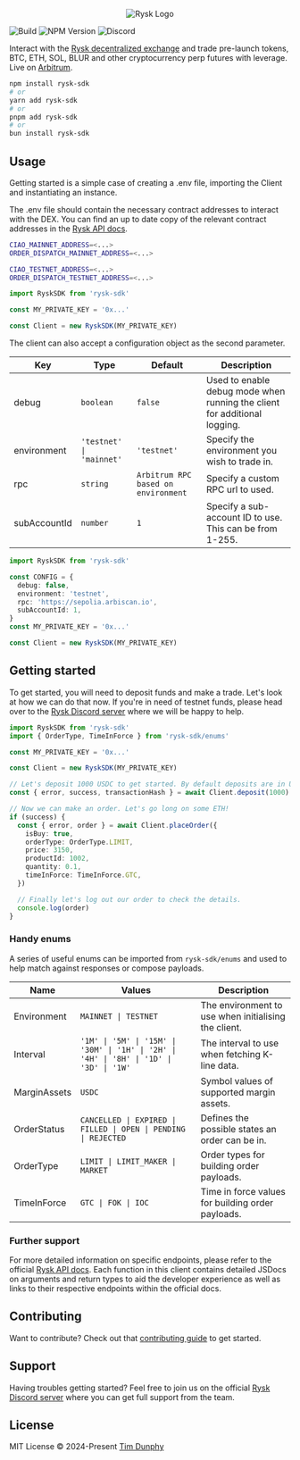 <p align="center">
  <img alt="Rysk Logo" src="https://app.rysk.finance/brand/rysk-finance-uncorrelated-returns-join-the-community-today.webp" />
</p>

![Build](https://img.shields.io/github/actions/workflow/status/MeanBoyCousin/rysk-sdk/release.yml?style=flat-square&label=Build&color=%234177f6&link=https://github.com/MeanBoyCousin/rysk-sdk/actions/workflows/release.yml)
![NPM Version](https://img.shields.io/npm/v/rysk-sdk?style=flat-square&label=NPM&color=%234177f6&link=https://www.npmjs.com/package/rysk-sdk)
![Discord](https://img.shields.io/discord/912754653756796950?style=flat-square&logo=discord&logoColor=%23fff&label=Discord&color=%234177f6&link=https://discord.gg/Az8dEA8ARs)

Interact with the [Rysk decentralized exchange](https://app.rysk.finance/) and trade pre-launch tokens, BTC, ETH, SOL, BLUR and other cryptocurrency perp futures with leverage. Live on [Arbitrum](https://arbitrum.io/).

```bash
npm install rysk-sdk
# or
yarn add rysk-sdk
# or
pnpm add rysk-sdk
# or
bun install rysk-sdk
```

## Usage

Getting started is a simple case of creating a .env file, importing the Client and instantiating an instance.

The .env file should contain the necessary contract addresses to interact with the DEX. You can find an up to date copy of the relevant contract addresses in the [Rysk API docs](https://rysk.readme.io/reference/contract-addresses).

```sh
CIAO_MAINNET_ADDRESS=<...>
ORDER_DISPATCH_MAINNET_ADDRESS=<...>

CIAO_TESTNET_ADDRESS=<...>
ORDER_DISPATCH_TESTNET_ADDRESS=<...>
```

```ts
import RyskSDK from 'rysk-sdk'

const MY_PRIVATE_KEY = '0x...'

const Client = new RyskSDK(MY_PRIVATE_KEY)
```

The client can also accept a configuration object as the second parameter.

| Key          | Type                     | Default                           | Description                                                               |
|--------------|--------------------------|-----------------------------------|---------------------------------------------------------------------------|
| debug        | `boolean`                | `false`                             | Used to enable debug mode when running the client for additional logging. |
| environment  | `'testnet' \| 'mainnet'` | `'testnet'`                         | Specify the environment you wish to trade in.                             |
| rpc          | `string`                 | `Arbitrum RPC based on environment` | Specify a custom RPC url to used.                                         |
| subAccountId | `number`                 | `1`                                 | Specify a sub-account ID to use. This can be from 1-255.                  |

```ts
import RyskSDK from 'rysk-sdk'

const CONFIG = {
  debug: false,
  environment: 'testnet',
  rpc: 'https://sepolia.arbiscan.io',
  subAccountId: 1,
}
const MY_PRIVATE_KEY = '0x...'

const Client = new RyskSDK(MY_PRIVATE_KEY)
```

## Getting started

To get started, you will need to deposit funds and make a trade. Let's look at how we can do that now. If you're in need of testnet funds, please head over to the [Rysk Discord server](https://discord.gg/Az8dEA8ARs) where we will be happy to help.

```ts
import RyskSDK from 'rysk-sdk'
import { OrderType, TimeInForce } from 'rysk-sdk/enums'

const MY_PRIVATE_KEY = '0x...'

const Client = new RyskSDK(MY_PRIVATE_KEY)

// Let's deposit 1000 USDC to get started. By default deposits are in USDC.
const { error, success, transactionHash } = await Client.deposit(1000)

// Now we can make an order. Let's go long on some ETH!
if (success) {
  const { error, order } = await Client.placeOrder({
    isBuy: true,
    orderType: OrderType.LIMIT,
    price: 3150,
    productId: 1002,
    quantity: 0.1,
    timeInForce: TimeInForce.GTC,
  })

  // Finally let's log out our order to check the details.
  console.log(order)
}
```

### Handy enums

A series of useful enums can be imported from `rysk-sdk/enums` and used to help match against responses or compose payloads.

| Name         | Values                                                                                   | Description                                          |
|--------------|------------------------------------------------------------------------------------------|------------------------------------------------------|
| Environment  | `MAINNET \| TESTNET`                                                                     | The environment to use when initialising the client. |
| Interval     | `'1M' \| '5M' \| '15M' \| '30M' \| '1H' \| '2H' \| '4H' \| '8H' \| '1D' \| '3D' \| '1W'` | The interval to use when fetching K-line data.       |
| MarginAssets | `USDC`                                                                                   | Symbol values of supported margin assets.            |
| OrderStatus  | `CANCELLED \| EXPIRED \| FILLED \| OPEN \| PENDING \| REJECTED`                          | Defines the possible states an order can be in.      |
| OrderType    | `LIMIT \| LIMIT_MAKER \| MARKET`                                                         | Order types for building order payloads.             |
| TimeInForce  | `GTC \| FOK \| IOC`                                                                      | Time in force values for building order payloads.    |

### Further support

For more detailed information on specific endpoints, please refer to the official [Rysk API docs](https://rysk.readme.io/reference/rysk-api-introduction). Each function in this client contains detailed JSDocs on arguments and return types to aid the developer experience as well as links to their respective endpoints within the official docs.

## Contributing

Want to contribute? Check out that [contributing guide](https://github.com/MeanBoyCousin/rysk-sdk/blob/master/CONTRIBUTING.md) to get started.

## Support

Having troubles getting started? Feel free to join us on the official [Rysk Discord server](https://discord.gg/Az8dEA8ARs) where you can get full support from the team.

## License

MIT License © 2024-Present [Tim Dunphy](https://github.com/MeanBoyCousin)
